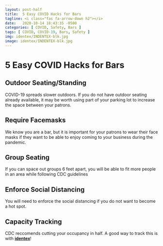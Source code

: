 ```yaml
---
layout: post-half
title:  5 Easy COVID Hacks for Bars
tagline: <i class="fas fa-arrow-down h2"></i>
date:   2020-10-14 18:43:35 -0500
categories: [ COVID, Safety, Bars ]
tags: [ COVID, COVID-19, Bars, Safety ]
img: identex/INDENTEX-blk.jpg
image: identex/INDENTEX-blk.jpg
---
```

<!--more-->

# 5 Easy COVID Hacks for Bars


## Outdoor Seating/Standing

COVID-19 spreads slower outdoors. If you do not have outdoor seating already available, it may be worth using part of your parking lot to increase the space between your patrons.


## Require Facemasks

We know you are a bar, but it is important for your patrons to wear their face masks if they want to be able to enjoy coming to your business during the pandemic.


## Group Seating

If you can space out groups 6 feet apart, you will be able to fit more people in an area while following CDC guidelines


## Enforce Social Distancing

You will need to enforce the social distancing if you do not want to become a hot spot.


## Capacity Tracking

CDC reccomends cutting your occupancy in half. A good way to track this is with [**identex**](https://identex.co)!